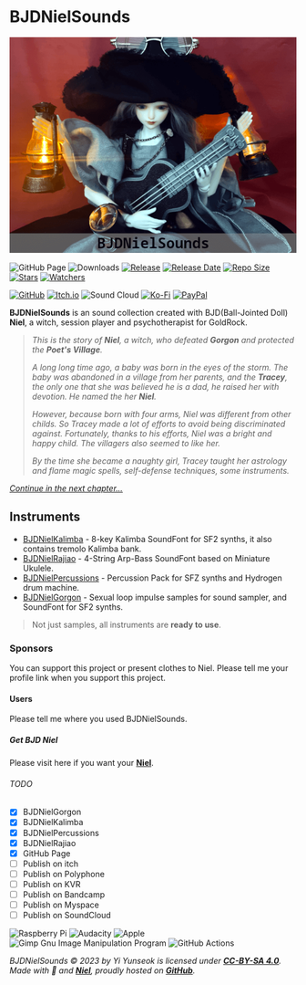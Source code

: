 # BJDNielSounds

![BJDNielSounds](images/BJDNielSounds.png)

![GitHub Page](https://github.com/YGGDRASIL-STUDIO/BJDNielSounds/actions/workflows/jekyll-gh-pages.yml/badge.svg) ![Downloads](https://img.shields.io/github/downloads/YGGDRASIL-STUDIO/BJDNielSounds/total) [![Release](https://img.shields.io/github/v/release/YGGDRASIL-STUDIO/BJDNielSounds)](https://github.com/YGGDRASIL-STUDIO/BJDNielSounds/releases/tag/v1.0.0) [![Release Date](https://img.shields.io/github/release-date/YGGDRASIL-STUDIO/BJDNielSounds)](https://github.com/YGGDRASIL-STUDIO/BJDNielSounds/releases/tag/v1.0.0) [![Repo Size](https://img.shields.io/github/repo-size/YGGDRASIL-STUDIO/BJDNielSounds)](https://github.com/YGGDRASIL-STUDIO/BJDNielSounds/releases/tag/v1.0.0) [![Stars](https://img.shields.io/github/stars/YGGDRASIL-STUDIO/BJDNielSounds)](https://github.com/YGGDRASIL-STUDIO/BJDNielSounds) [![Watchers](https://img.shields.io/github/watchers/YGGDRASIL-STUDIO/BJDNielSounds)](https://github.com/YGGDRASIL-STUDIO/BJDNielSounds)

[![GitHub](https://img.shields.io/badge/github-%23121011.svg?style=for-the-badge&logo=github&logoColor=white)](https://github.com/YGGDRASIL-STUDIO/BJDNielSounds/releases/tag/v1.0.0) [![Itch.io](https://img.shields.io/badge/Itch-%23FF0B34.svg?style=for-the-badge&logo=Itch.io&logoColor=white)](https://yggdrasilstudio.itch.io/bjdnielsounds) ![Sound Cloud](https://img.shields.io/badge/sound%20cloud-FF5500?style=for-the-badge&logo=soundcloud&logoColor=white) [![Ko-Fi](https://img.shields.io/badge/Ko--fi-F16061?style=for-the-badge&logo=ko-fi&logoColor=white)](https://ko-fi.com/yunseok) [![PayPal](https://img.shields.io/badge/PayPal-00457C?style=for-the-badge&logo=paypal&logoColor=white)](https://paypal.me/leeyunseok)


**BJDNielSounds** is an sound collection created with BJD(Ball-Jointed Doll) **Niel**, a witch, session player and psychotherapist for GoldRock.

>_This is the story of **Niel**, a witch, who defeated **Gorgon** and protected the **Poet's Village**._
>
>_A long long time ago, a baby was born in the eyes of the storm. The baby was abandoned in a village from her parents, and the **Tracey**, the only one that she was believed he is a dad, he raised her with devotion. He named the her **Niel**._
>
>_However, because born with four arms, Niel was different from other childs. So Tracey made a lot of efforts to avoid being discriminated against. Fortunately, thanks to his efforts, Niel was a bright and happy child. The villagers also seemed to like her._
>
>_By the time she became a naughty girl, Tracey taught her astrology and flame magic spells, self-defense techniques, some instruments._

_[Continue in the next chapter...](BJDNielKalimba)_

## Instruments

- [BJDNielKalimba](BJDNielKalimba) - 8-key Kalimba SoundFont for SF2 synths, it also contains tremolo Kalimba bank.
- [BJDNielRajiao](BJDNielRajiao) - 4-String Arp-Bass SoundFont based on Miniature Ukulele.
- [BJDNielPercussions](BJDNielPercussions) - Percussion Pack for SFZ synths and Hydrogen drum machine.
- [BJDNielGorgon](BJDNielGorgon) - Sexual loop impulse samples for sound sampler, and SoundFont for SF2 synths.

>Not just samples, all instruments are **ready to use**.

### Sponsors

You can support this project or present clothes to Niel. Please tell me your profile link when you support this project.

#### Users

Please tell me where you used BJDNielSounds.

##### Get BJD Niel

Please visit here if you want your **[Niel](https://s.click.aliexpress.com/e/_oDj63f7)**.

###### TODO

- [x] BJDNielGorgon
- [x] BJDNielKalimba
- [x] BJDNielPercussions
- [x] BJDNielRajiao
- [x] GitHub Page
- [ ] Publish on itch
- [ ] Publish on Polyphone
- [ ] Publish on KVR
- [ ] Publish on Bandcamp
- [ ] Publish on Myspace
- [ ] Publish on SoundCloud

![Raspberry Pi](https://img.shields.io/badge/-RaspberryPi-C51A4A?style=for-the-badge&logo=Raspberry-Pi) ![Audacity](https://img.shields.io/badge/Audacity-0000CC?style=for-the-badge&logo=audacity&logoColor=white) ![Apple](https://img.shields.io/badge/Apple-%23000000.svg?style=for-the-badge&logo=apple&logoColor=white) ![Gimp Gnu Image Manipulation Program](https://img.shields.io/badge/Gimp-657D8B?style=for-the-badge&logo=gimp&logoColor=FFFFFF) ![GitHub Actions](https://img.shields.io/badge/github%20actions-%232671E5.svg?style=for-the-badge&logo=githubactions&logoColor=white)

_BJDNielSounds ©️ 2023 by Yi Yunseok is licensed under **[CC-BY-SA 4.0](https://creativecommons.org/licenses/by-sa/4.0/)**. Made with 💝 and **[Niel](https://s.click.aliexpress.com/e/_oDj63f7)**, proudly hosted on **[GitHub](https://github.com/)**._
